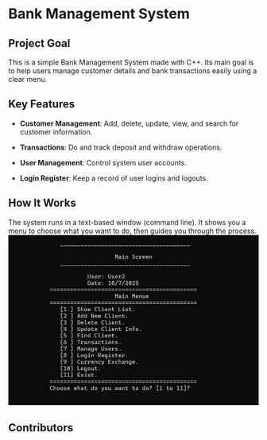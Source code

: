 # Bank Management System

## Project Goal
This is a simple Bank Management System made with C++. Its main goal is to help users manage customer details and bank transactions easily using a clear menu.

## Key Features
* **Customer Management**: Add, delete, update, view, and search for customer information.

* **Transactions**: Do and track deposit and withdraw operations.

* **User Management**: Control system user accounts.

* **Login Register**: Keep a record of user logins and logouts.
  
## How It Works
The system runs in a text-based window (command line). It shows you a menu to choose what you want to do, then guides you through the process.
![main menu](https://github.com/SafaSadig-dev/BankProject/blob/master/1.png)
## Contributors

